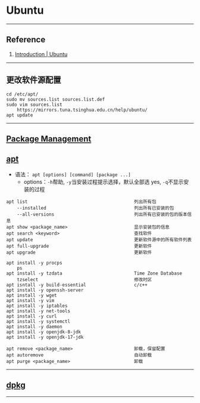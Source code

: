 # Ubuntu

--- 
## Reference
1. [Introduction | Ubuntu](https://ubuntu.com/server/docs)
---
## 更改软件源配置
```shell
cd /etc/apt/
sudo mv sources.list sources.list.def
sudo vim sources.list
    https://mirrors.tuna.tsinghua.edu.cn/help/ubuntu/
apt update
```
---
## [Package Management](https://ubuntu.com/server/docs/package-management)
## [apt](https://www.runoob.com/linux/linux-comm-apt.html)
- 语法： `apt [options] [command] [package ...]`
    - options：`-h`帮助, `-y`当安装过程提示选择，默认全部选 yes, `-q`不显示安装的过程
```
apt list                                        列出所有包
    --installed                                 列出所有已安装的包
    --all-versions                              列出所有已安装的包的版本信息
apt show <package_name>                         显示安装包的信息
apt search <keyword>                            查找软件
apt update                                      更新软件源中的所有软件列表
apt full-upgrade                                更新软件
apt upgrade                                     更新软件

apt install -y procps
    ps
apt install -y tzdata                           Time Zone Database
    tzselect                                    修改时区
apt isntall -y build-essential                  c/c++
apt install -y openssh-server
apt install -y wget
apt install -y vim
apt install -y iptables
apt install -y net-tools
apt install -y curl
apt install -y systemctl
apt install -y daemon
apt install -y openjdk-8-jdk
apt install -y openjdk-17-jdk

apt remove <package_name>                       卸载，保留配置
apt autoremove                                  自动卸载
apt purge <package_name>                        卸载
```
---
## [dpkg](http://manpages.ubuntu.com/manpages/jammy/man1/dpkg.1.html)

---